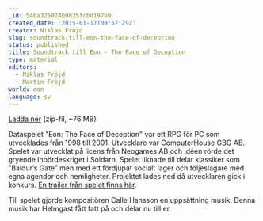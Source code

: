 ```yaml
---
_id: 54ba325024b9825fcbd197b9
created_date: '2015-01-17T09:57:29Z'
creator: Niklas Fröjd
slug: soundtrack-till-eon-the-face-of-deception
status: published
title: Soundtrack till Eon - The Face of Deception
type: material
editors:
  - Niklas Fröjd
  - Martin Fröjd
world: eon
language: sv
---
```

[Ladda ner](https://helmgast.se/asset/download/eon-iv-soundtrack.zip) (zip-fil, ~76 MB)

Dataspelet "Eon: The Face of Deception" var ett RPG för PC som utvecklades från 1998 till 2001. Utvecklare var ComputerHouse GBG AB. Spelet var utvecklat på licens från Neogames AB och idéen rörde det gryende inbördeskriget i Soldarn. Spelet liknade till delar klassiker som ”Baldur’s Gate” men med ett fördjupat socialt lager och följeslagare med egna agendor och hemligheter. Projektet lades ned då utvecklaren gick i konkurs. [En trailer från spelet finns här](https://www.youtube.com/watch?v=Y30IHLdLvs0).

Till spelet gjorde kompositören Calle Hansson en uppsättning musik. Denna musik har Helmgast fått fatt på och delar nu till er.
